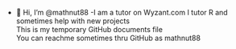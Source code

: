 - 👋 Hi, I’m @mathnut88
-I am a tutor on Wyzant.com
I tutor R and sometimes help with new projects  
This is my temporary GitHub documents file  
You can reachme sometimes thru GitHub as mathnut88

<!---
mathnut88/mathnut88 is a ✨ special ✨ repository because its `README.md` (this file) appears on your GitHub profile.
You can click the Preview link to take a look at your changes.
--->

